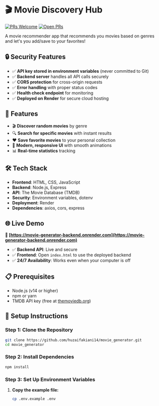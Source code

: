 # 🎬 Movie Discovery Hub

[![PRs Welcome](https://img.shields.io/badge/PRs-welcome-brightgreen.svg)](https://github.com/huzaifakiani14/movie_generator/pulls) [![Open PRs](https://img.shields.io/github/issues-pr/huzaifakiani14/movie_generator.svg)](https://github.com/huzaifakiani14/movie_generator/pulls)

A movie recommender app that recommends you movies based on genres and let's you add/save to your favorites!
## 🔒 Security Features

- ✅ **API key stored in environment variables** (never committed to Git)
- ✅ **Backend server** handles all API calls securely
- ✅ **CORS protection** for cross-origin requests
- ✅ **Error handling** with proper status codes
- ✅ **Health check endpoint** for monitoring
- ✅ **Deployed on Render** for secure cloud hosting

## 🚀 Features

- 🎬 **Discover random movies** by genre
- 🔍 **Search for specific movies** with instant results
- ❤️ **Save favorite movies** to your personal collection
- 🎨 **Modern, responsive UI** with smooth animations
- 📊 **Real-time statistics** tracking
## 🛠️ Tech Stack

- **Frontend**: HTML, CSS, JavaScript
- **Backend**: Node.js, Express
- **API**: The Movie Database (TMDB)
- **Security**: Environment variables, dotenv
- **Deployment**: Render
- **Dependencies**: axios, cors, express

## 🌐 Live Demo

**🔗 [https://movie-generator-backend.onrender.com](https://movie-generator-backend.onrender.com)**

- ✅ **Backend API**: Live and secure
- ✅ **Frontend**: Open `index.html` to use the deployed backend
- ✅ **24/7 Availability**: Works even when your computer is off

## 📋 Prerequisites

- Node.js (v14 or higher)
- npm or yarn
- TMDB API key (free at [themoviedb.org](https://www.themoviedb.org/settings/api))

## 🔧 Setup Instructions

### Step 1: Clone the Repository
```bash
git clone https://github.com/huzaifakiani14/movie_generator.git
cd movie_generator
```

### Step 2: Install Dependencies
```bash
npm install
```

### Step 3: Set Up Environment Variables
1. **Copy the example file:**
   ```bash
   cp .env.example .env
   ```

